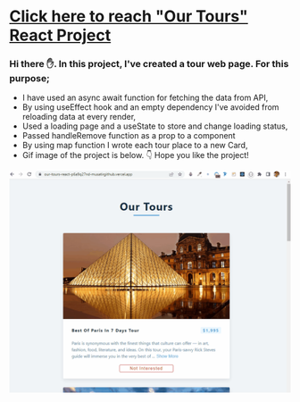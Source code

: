 # [Click here to reach "Our Tours" React Project](https://our-tours-react-p6a9q27nd-musatirgithub.vercel.app/)
<h3>Hi there ✋. In this project, I've created a tour web page. For this purpose;</h3>
<ul>
  <li>I have used an async await function for fetching the data from API,</li>
  <li>By using useEffect hook and an empty dependency I've avoided from reloading data at every render,</li>
  <li>Used a loading page and a useState to store and change loading status,</li>
  <li>Passed handleRemove function as a prop to a component</li>
  <li>By using map function I wrote each tour place to a new Card,</li>
  <li>Gif image of the project is below. 👇 Hope you like the project! </li>
</ul>  
<div class="pics">
  <img src="https://github.com/musatirgithub/OurToursReact/blob/master/OurToursReact.gif?raw=true" width="600px">
</div>
